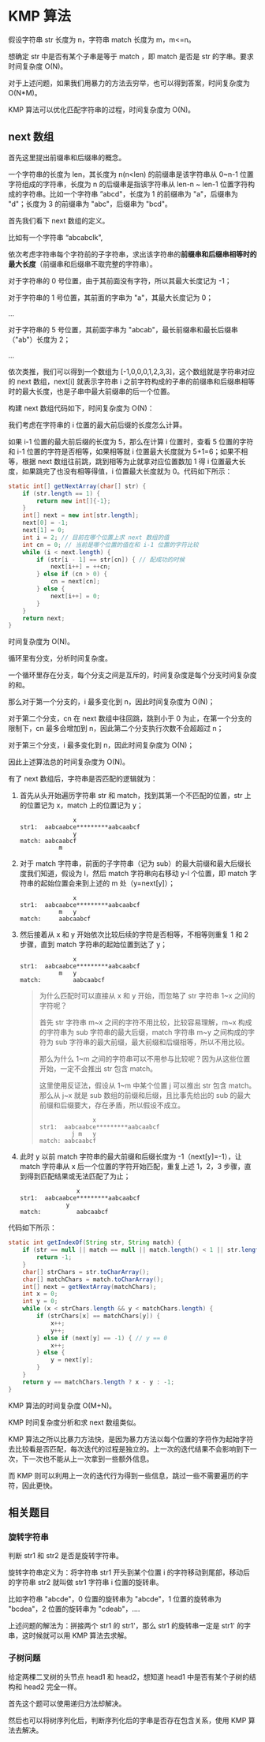 # KMP 算法

假设字符串 str 长度为 n，字符串 match 长度为 m，m<=n。

想确定 str 中是否有某个子串是等于 match ，即 match 是否是 str 的字串。要求时间复杂度 O(N)。

对于上述问题，如果我们用暴力的方法去穷举，也可以得到答案，时间复杂度为 O(N*M)。

KMP 算法可以优化匹配字符串的过程，时间复杂度为 O(N)。

## next 数组

首先这里提出前缀串和后缀串的概念。

一个字符串的长度为 len，其长度为 n(n<len) 的前缀串是该字符串从 0~n-1 位置字符组成的字符串，长度为 n 的后缀串是指该字符串从  len-n ~ len-1 位置字符构成的字符串。比如一个字符串 ”abcd"，长度为 1 的前缀串为 "a"，后缀串为 "d"；长度为 3 的前缀串为 "abc"，后缀串为 "bcd"。

首先我们看下 next 数组的定义。

比如有一个字符串 “abcabclk",

依次考虑字符串每个字符前的子字符串，求出该字符串的**前缀串和后缀串相等时的最大长度**（前缀串和后缀串不取完整的字符串）。

对于字符串的 0 号位置，由于其前面没有字符，所以其最大长度记为 -1；

对于字符串的 1 号位置，其前面的字串为 "a"，其最大长度记为 0；

...

对于字符串的 5 号位置，其前面字串为 "abcab"，最长前缀串和最长后缀串（"ab"）长度为 2；

...

依次类推，我们可以得到一个数组为 [-1,0,0,0,1,2,3,3]，这个数组就是字符串对应的 next 数组，next[i] 就表示字符串 i 之前字符构成的子串的前缀串和后缀串相等时的最大长度，也是子串中最大前缀串的后一个位置。



构建 next 数组代码如下，时间复杂度为 O(N)：



我们考虑在字符串的 i 位置的最大前后缀的长度怎么计算。

如果 i-1 位置的最大前后缀的长度为 5，那么在计算 i 位置时，查看 5 位置的字符和 i-1 位置的字符是否相等，如果相等就 i 位置最大长度就为 5+1=6；如果不相等，根据 next 数组往前跳，跳到相等为止就拿对应位置数加 1 得 i 位置最大长度，如果跳完了也没有相等得值，i 位置最大长度就为 0。代码如下所示：

```java
static int[] getNextArray(char[] str) {
    if (str.length == 1) {
        return new int[]{-1};
    }
    int[] next = new int[str.length];
    next[0] = -1;
    next[1] = 0;
    int i = 2; // 目前在哪个位置上求 next 数组的值
    int cn = 0; // 当前是哪个位置的值在和 i-1 位置的字符比较
    while (i < next.length) {
        if (str[i - 1] == str[cn]) { // 配成功的时候
            next[i++] = ++cn;
        } else if (cn > 0) {
            cn = next[cn];
        } else {
            next[i++] = 0;
        }
    }
    return next;
}
```

时间复杂度为 O(N)。

循环里有分支，分析时间复杂度。

一个循环里存在分支，每个分支之间是互斥的，时间复杂度是每个分支时间复杂度的和。

那么对于第一个分支的，i 最多变化到 n，因此时间复杂度为 O(N)；

对于第二个分支，cn 在 next 数组中往回跳，跳到小于 0 为止，在第一个分支的限制下，cn 最多会增加到 n，因此第二个分支执行次数不会超超过 n；

对于第三个分支，i 最多变化到 n，因此时间复杂度为 O(N)；

因此上述算法总的时间复杂度为 O(N)。



有了 next 数组后，字符串是否匹配的逻辑就为：

1. 首先从头开始遍历字符串 str 和 match，找到其第一个不匹配的位置，str 上的位置记为 x，match 上的位置记为 y；

   ```
                  x
   str1:  aabcaabce*********aabcaabcf
                  y
   match: aabcaabcf
              m
   ```

2. 对于 match 字符串，前面的子字符串（记为 sub）的最大前缀和最大后缀长度我们知道，假设为 l，然后 match 字符串向右移动 y-l 个位置，即 match 字符串的起始位置会来到上述的 m 处（y=next[y]）；

   ```
                  x
   str1:  aabcaabce*********aabcaabcf
              m   y
   match:     aabcaabcf
   ```

3. 然后接着从 x 和 y 开始依次比较后续的字符是否相等，不相等则重复 1 和 2 步骤，直到 match 字符串的起始位置到达了 y；

   ```
                  x
   str1:  aabcaabce*********aabcaabcf
              m   y
   match:         aabcaabcf 
   ```

   > 为什么匹配时可以直接从 x 和 y 开始，而忽略了 str 字符串 1~x 之间的字符呢？
   >
   > 首先 str 字符串 m~x 之间的字符不用比较，比较容易理解，m~x 构成的字符串为 sub 字符串的最大后缀，match 字符串 m~y 之间构成的字符为 sub 字符串的最大前缀，最大前缀和后缀相等，所以不用比较。
   >
   > 那么为什么 1~m 之间的字符串可以不用参与比较呢？因为从这些位置开始，一定不会推出 str 包含 match。
   >
   > 这里使用反证法，假设从 1~m 中某个位置 j 可以推出  str 包含 match。那么从 j~x 就是 sub 数组的前缀和后缀，且比事先给出的 sub 的最大前缀和后缀要大，存在矛盾，所以假设不成立。
   >
   > ```
   >                x
   > str1:  aabcaabce*********aabcaabcf
   >          j m   y      
   > match: aabcaabcf 
   > ```

4. 此时 y 以前 match 字符串的最大前缀和后缀长度为 -1（next[y]=-1），让 match 字符串从 x 后一个位置的字符开始匹配，重复上述 1，2，3 步骤，直到得到匹配结果或无法匹配了为止；

   ```
                   x
   str1:  aabcaabce*********aabcaabcf
   				y	
   match:          aabcaabcf
   ```

代码如下所示：

```java
static int getIndexOf(String str, String match) {
    if (str == null || match == null || match.length() < 1 || str.length() < match.length()) {
        return -1;
    }
    char[] strChars = str.toCharArray();
    char[] matchChars = match.toCharArray();
    int[] next = getNextArray(matchChars);
    int x = 0;
    int y = 0;
    while (x < strChars.length && y < matchChars.length) {
        if (strChars[x] == matchChars[y]) {
            x++;
            y++;
        } else if (next[y] == -1) { // y == 0
            x++;
        } else {
            y = next[y];
        }
    }
    return y == matchChars.length ? x - y : -1;
}
```

KMP 算法的时间复杂度 O(M+N)。

KMP 时间复杂度分析和求 next  数组类似。



KMP 算法之所以比暴力方法快，是因为暴力方法以每个位置的字符作为起始字符去比较看是否匹配，每次迭代的过程是独立的。上一次的迭代结果不会影响到下一次，下一次也不能从上一次拿到一些额外信息。

而 KMP 则可以利用上一次的迭代行为得到一些信息，跳过一些不需要遍历的字符，因此更快。



## 相关题目

### 旋转字符串

判断 str1 和 str2 是否是旋转字符串。

旋转字符串定义为：将字符串 str1 开头到某个位置 i 的字符移动到尾部，移动后的字符串 str2 就叫做 str1 字符串 i 位置的旋转串。

比如字符串 "abcde"，0 位置的旋转串为 "abcde"，1 位置的旋转串为 "bcdea"，2 位置的旋转串为 "cdeab"，....

上述问题的解法为：拼接两个 str1 的 str1'，那么 str1 的旋转串一定是 str1' 的字串，这时候就可以用 KMP 算法去求解。

### 子树问题

给定两棵二叉树的头节点 head1 和 head2，想知道 head1 中是否有某个子树的结构和 head2 完全一样。

首先这个题可以使用递归方法却解决。

然后也可以将树序列化后，判断序列化后的字串是否存在包含关系，使用 KMP 算法去解决。









